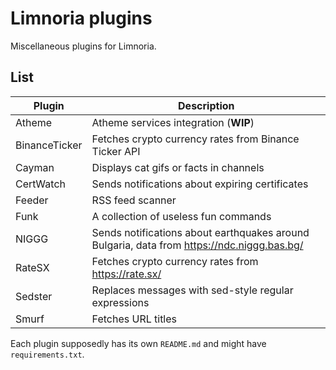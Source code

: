 # Limnoria plugins

Miscellaneous plugins for Limnoria.

## List

| Plugin         | Description                                                                               |
| -------------  | ----------------------------------------------------------------------------------------- |
| Atheme        | Atheme services integration (**WIP**)                                                      |
| BinanceTicker | Fetches crypto currency rates from Binance Ticker API                                      |
| Cayman        | Displays cat gifs or facts in channels                                                     |
| CertWatch     | Sends notifications about expiring certificates                                            |
| Feeder        | RSS feed scanner                                                                           |
| Funk          | A collection of useless fun commands                                                       |
| NIGGG         | Sends notifications about earthquakes around Bulgaria, data from https://ndc.niggg.bas.bg/ |
| RateSX        | Fetches crypto currency rates from https://rate.sx/                                        |
| Sedster       | Replaces messages with sed-style regular expressions                                       |
| Smurf         | Fetches URL titles                                                                         |

Each plugin supposedly has its own `README.md` and might have `requirements.txt`.
